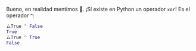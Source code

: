 Bueno, en realidad mentimos :speak_no_evil:. ¡Sí existe en Python un operador `xor`! Es el operador `^`:

```python
ムTrue ^ False
True
ムTrue ^ True
False
```